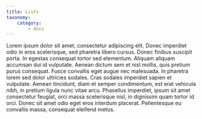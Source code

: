 ```yaml
---
title: Lists
taxonomy:
    category:
        - docs
---
```


Lorem ipsum dolor sit amet, consectetur adipiscing elit. Donec imperdiet odio in eros scelerisque, sed pharetra libero cursus. Donec finibus suscipit porta. In egestas consequat tortor sed elementum. Aliquam aliquam accumsan dui id vulputate. Aenean dictum sem et nisl mollis, quis pretium purus consequat. Fusce convallis eget augue nec malesuada. In pharetra lorem sed dolor ultricies sodales. Cras sodales imperdiet sapien et vulputate. Aenean tincidunt, diam et semper condimentum, est erat vehicula nibh, in pretium ligula nunc vitae arcu. Phasellus imperdiet, ipsum sit amet consectetur feugiat, orci massa scelerisque nisl, in dignissim quam tortor id orci. Donec sit amet odio eget eros interdum placerat. Pellentesque eu convallis massa, consequat eleifend metus.